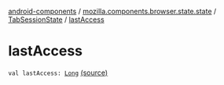 [android-components](../../index.md) / [mozilla.components.browser.state.state](../index.md) / [TabSessionState](index.md) / [lastAccess](./last-access.md)

# lastAccess

`val lastAccess: `[`Long`](https://kotlinlang.org/api/latest/jvm/stdlib/kotlin/-long/index.html) [(source)](https://github.com/mozilla-mobile/android-components/blob/master/components/browser/state/src/main/java/mozilla/components/browser/state/state/TabSessionState.kt#L34)